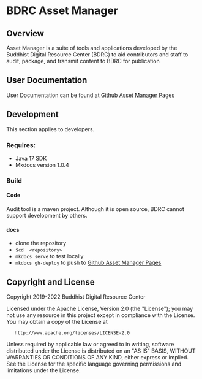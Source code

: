 # BDRC Asset Manager
## Overview
Asset Manager is a suite of tools and applications developed by the Buddhist Digital Resource Center
(BDRC) to aid contributors and staff to audit, package, and transmit content to BDRC for publication

## User Documentation
User Documentation can be found at [Github Asset Manager Pages](https://buda-base.github.io/asset-manager/)
## Development
This section applies to developers.
### Requires:

- Java 17 SDK
- Mkdocs version 1.0.4

### Build
#### Code
Audit tool is a maven project. Although it is open source, BDRC cannot support development by others.
#### docs
- clone the repository
- `$cd  <repository>`
- `mkdocs serve` to test locally
- `mkdocs gh-deploy` to push to [Github Asset Manager Pages](https://buda-base.github.io/asset-manager)

## Copyright and License
   Copyright 2019-2022 Buddhist Digital Resource Center

   Licensed under the Apache License, Version 2.0 (the "License");
   you may not use any resource in this project except in compliance with the License.
   You may obtain a copy of the License at

       http://www.apache.org/licenses/LICENSE-2.0

   Unless required by applicable law or agreed to in writing, software
   distributed under the License is distributed on an "AS IS" BASIS,
   WITHOUT WARRANTIES OR CONDITIONS OF ANY KIND, either express or implied.
   See the License for the specific language governing permissions and
   limitations under the License.

